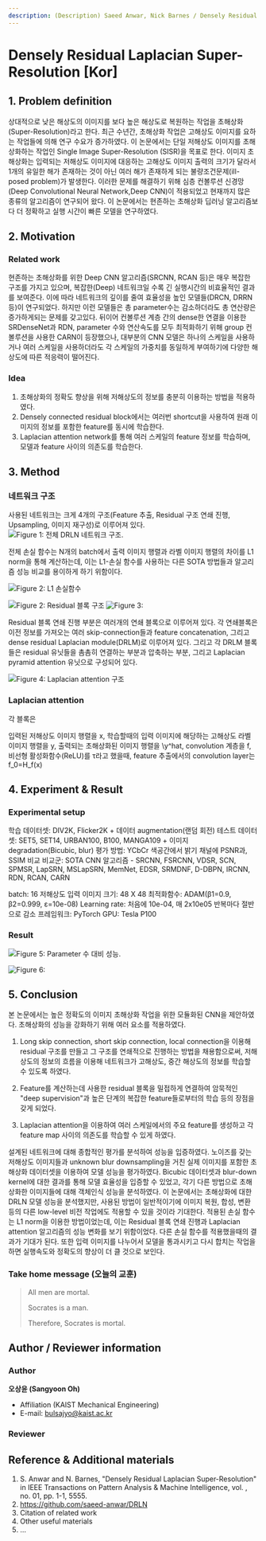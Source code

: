 ```yaml
---
description: (Description) Saeed Anwar, Nick Barnes / Densely Residual Laplacian Super-Resolution / IEEE 2019
---
```


# Densely Residual Laplacian Super-Resolution \[Kor]


##  1. Problem definition

상대적으로 낮은 해상도의 이미지를 보다 높은 해상도로 복원하는 작업을 초해상화(Super-Resolution)라고 한다.
최근 수년간, 초해상화 작업은 고해상도 이미지를 요하는 작업들에 의해 연구 수요가 증가하였다.
이 논문에서는 단일 저해상도 이미지를 초해상화하는 작업인 Single Image Super-Resolution (SISR)을 목표로 한다.
이미지 초해상화는 입력되는 저해상도 이미지에 대응하는 고해상도 이미지 출력의 크기가 달라서 1개의 유일한 해가 존재하는 것이 아닌 여러 해가 존재하게 되는 불량조건문제(ill-posed problem)가 발생한다. 이러한 문제를 해결하기 위해 심층 컨볼루션 신경망(Deep Convolutional Neural Network,Deep CNN)이 적용되었고 현재까지 많은 종류의 알고리즘이 연구되어 왔다. 
이 논문에서는 현존하는 초해상화 딥러닝 알고리즘보다 더 정확하고 실행 시간이 빠른 모델을 연구하였다.

## 2. Motivation

### Related work
현존하는 초해상화를 위한 Deep CNN 알고리즘(SRCNN, RCAN 등)은 매우 복잡한 구조를 가지고 있으며, 복잡한(Deep) 네트워크일 수록 긴 실행시간의 비효율적인 결과를 보여준다. 
이에 따라 네트워크의 깊이를 줄여 효율성을 높인 모델들(DRCN, DRRN 등)이 연구되었다. 하지만 이런 모델들은 총 parameter수는 감소하더라도 총 연산량은 증가하게되는 문제를 갖고있다.
뒤이어 컨볼루션 계층 간의 dense한 연결을 이용한 SRDenseNet과 RDN, parameter 수와 연산속도를 모두 최적화하기 위해 group 컨볼루션을 사용한 CARN이 등장했으나, 대부분의 CNN 모델은 하나의 스케일을 사용하거나 여러 스케일을 사용하더라도 각 스케일의 가중치를 동일하게 부여하기에 다양한 해상도에 따른 적응력이 떨어진다.

### Idea
1. 초해상화의 정확도 향상을 위해 저해상도의 정보를 충분히 이용하는 방법을 적용하였다.
2. Densely connected residual block에서는 여러번 shortcut을 사용하여 원래 이미지의 정보를 포함한 feature를 동시에 학습한다.
3. Laplacian attention network를 통해 여러 스케일의 feature 정보를 학습하며, 모델과 feature 사이의 의존도를 학습한다.

## 3. Method
### 네트워크 구조
사용된 네트워크는 크게 4개의 구조(Feature 추출, Residual 구조 연쇄 진행, Upsampling, 이미지 재구성)로 이루어져 있다.
![Figure 1: 전체 DRLN 네트워크 구조.](../../.gitbook/assets/DRLN/DRLN_whole.png)


전체 손실 함수는 N개의 batch에서 출력 이미지 행렬과 라벨 이미지 행렬의 차이를 L1 norm을 통해 계산하는데, 이는 L1-손실 함수를 사용하는 다른 SOTA 방법들과 알고리즘 성능 비교를 용이하게 하기 위함이다. 

![Figure 2: L1 손실함수](../../.gitbook/assets/DRLN/DRLN_L1.png)

![Figure 2: Residual 블록 구조](../../.gitbook/assets/DRLN/DRLN_module.png)
![Figure 3: ](../../.gitbook/assets/DRLN/DRLN_legend.png)

Residual 블록 연쇄 진행 부분은 여러개의 연쇄 블록으로 이루어져 있다.
각 연쇄블록은 이전 정보를 가져오는 여러 skip-connection들과 feature concatenation, 그리고 dense residual Laplacian module(DRLM)로 이루어져 있다.
그리고 각 DRLM 블록들은 residual 유닛들을 촘촘히 연결하는 부분과 압축하는 부분, 그리고 Laplacian pyramid attention 유닛으로 구성되어 있다.

![Figure 4: Laplacian attention 구조](../../.gitbook/assets/DRLN/DRLN_Laplacian.png)

### Laplacian attention

각 블록은 




입력된 저해상도 이미지 행렬을 x, 학습할때의 입력 이미지에 해당하는 고해상도 라벨 이미지 행렬을 y, 출력되는 초해상화된 이미지 행렬을 \y^hat, convolution 계층을 f, 비선형 활성화함수(ReLU)를 τ라고 했을때, feature 추출에서의 convolution layer는 f_0=H_f(x)





## 4. Experiment & Result

### Experimental setup

학습 데이터셋: DIV2K, Flicker2K + 데이터 augmentation(랜덤 회전)
테스트 데이터셋: SET5, SET14, URBAN100, B100, MANGA109 + 이미지 degradation(Bicubic, blur) 
평가 방법: YCbCr 색공간에서 밝기 채널에 PSNR과, SSIM 비교
비교군: SOTA CNN 알고리즘 - SRCNN, FSRCNN, VDSR, SCN, SPMSR, LapSRN, MSLapSRN, MemNet, EDSR, SRMDNF, D-DBPN, IRCNN, RDN, RCAN, CARN

batch: 16
저해상도 입력 이미지 크기: 48 X 48
최적화함수: ADAM(β1=0.9, β2=0.999, ε=10e-08)
Learning rate: 처음에 10e-04, 매 2x10e05 반복마다 절반으로 감소
프레임워크: PyTorch
GPU: Tesla P100


### Result
![Figure 5: Parameter 수 대비 성능.](../../.gitbook/assets/DRLN/Result_PSNR1.png)



![Figure 6: ](../../.gitbook/assets/DRLN/Result_PSNR2.png)




## 5. Conclusion

본 논문에서는 높은 정확도의 이미지 초해상화 작업을 위한 모듈화된 CNN을 제안하였다. 
초해상화의 성능을 강화하기 위해 여러 요소를 적용하였다.

1. Long skip connection, short skip connection, local connection을 이용해 residual 구조를 만들고 그 구조를 연쇄적으로 진행하는 방법을 채용함으로써, 저해상도의 정보의 흐름을 이용해 네트워크가 고해상도, 중간 해상도의 정보를 학습할 수 있도록 하였다.

2. Feature를 계산하는데 사용한 residual 블록을 밀접하게 연결하여 암묵적인 "deep supervision"과 높은 단계의 복잡한 feature들로부터의 학습 등의 장점을 갖게 되었다.

3. Laplacian attention을 이용하여 여러 스케일에서의 주요 feature를 생성하고 각 feature map 사이의 의존도를 학습할 수 있게 하였다.

설계된 네트워크에 대해 종합적인 평가를 분석하여 성능을 입증하였다.
노이즈를 갖는 저해상도 이미지들과 unknown blur downsampling을 거친 실제 이미지를 포함한 초해상화 데이터셋을 이용하여 모델 성능을 평가하였다.
Bicubic 데이터셋과 blur-down kernel에 대한 결과를 통해 모델 효율성을 입증할 수 있었고, 각기 다른 방법으로 초해상화한 이미지들에 대해 객체인식 성능을 분석하였다.
이 논문에서는 초해상화에 대한 DRLN 모델 성능을 분석했지만, 사용된 방법이 일반적이기에 이미지 복원, 합성, 변환 등의 다른 low-level 비전 작업에도 적용할 수 있을 것이라 기대한다.
적용된 손실 함수는 L1 norm을 이용한 방법이었는데, 이는 Residual 블록 연쇄 진행과 Laplacian attention 알고리즘의 성능 변화를 보기 위함이었다. 다른 손실 함수를 적용했을때의 결과가 기대가 된다. 또한 입력 이미지를 나누어서 모델을 통과시키고 다시 합치는 작업을 하면 실행속도와 정확도의 향상이 더 클 것으로 보인다.

### Take home message \(오늘의 교훈\)

> All men are mortal.
>
> Socrates is a man.
>
> Therefore, Socrates is mortal.

## Author / Reviewer information

### Author

**오상윤 \(Sangyoon Oh\)** 

* Affiliation \(KAIST Mechanical Engineering\)
* E-mail: bulsajyo@kaist.ac.kr


### Reviewer

## Reference & Additional materials

1. S. Anwar and N. Barnes, "Densely Residual Laplacian Super-Resolution" in IEEE Transactions on Pattern Analysis & Machine Intelligence, vol. , no. 01, pp. 1-1, 5555.
2. https://github.com/saeed-anwar/DRLN
3. Citation of related work
4. Other useful materials
5. ...

